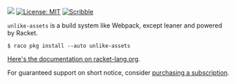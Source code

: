 [![](https://img.shields.io/badge/%E2%99%A5-Support%20Ethical%20Software-red)](https://sagegerard.com/subscribe.html)
[![License: MIT](https://img.shields.io/badge/License-MIT-yellow.svg)](https://opensource.org/licenses/MIT)
[![Scribble](https://img.shields.io/badge/Docs-Scribble-blue.svg)](http://docs.racket-lang.org/unlike-assets/index.html)

`unlike-assets` is a build system like Webpack, except leaner and powered by Racket.

```
$ raco pkg install --auto unlike-assets
```

[Here's the documentation on racket-lang.org](https://pkg-build.racket-lang.org/doc/unlike-assets@unlike-assets/index.html).

For guaranteed support on short notice, consider [purchasing a subscription](https://sagegerard.com/subscribe.html).
